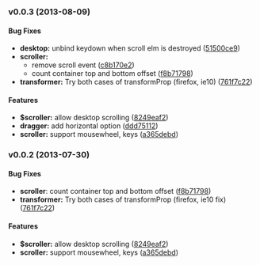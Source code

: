 <a name="v0.0.3"></a>
### v0.0.3 (2013-08-09)


#### Bug Fixes

* **desktop:** unbind keydown when scroll elm is destroyed ([51500ce9](http://github.com/ajoslin/angular-scrolly/commit/51500ce93087f5e62e84207e465722710afc3d17))
* **scroller:**
  * remove scroll event ([c8b170e2](http://github.com/ajoslin/angular-scrolly/commit/c8b170e29728d488ec4a312c19a9e7f60f07245b))
  * count container top and bottom offset ([f8b71798](http://github.com/ajoslin/angular-scrolly/commit/f8b71798c7acfddf8dca6912f50245479ecdc358))
* **transformer:** Try both cases of transformProp (firefox, ie10) ([761f7c22](http://github.com/ajoslin/angular-scrolly/commit/761f7c22450c6c56cd96c079ec658ddcfcef3044))


#### Features

* **$scroller:** allow desktop scrolling ([8249eaf2](http://github.com/ajoslin/angular-scrolly/commit/8249eaf25049025a014e9439e8febb0b5e190100))
* **dragger:** add horizontal option ([ddd75112](http://github.com/ajoslin/angular-scrolly/commit/ddd75112c88b3616f9d313d8ff233dcdbb2763f2))
* **scroller:** support mousewheel, keys ([a365debd](http://github.com/ajoslin/angular-scrolly/commit/a365debd03e7fafcc2fe83bc34d0fbdaebbe4074))

<a name="v0.0.2"></a>
### v0.0.2 (2013-07-30)

#### Bug Fixes

* **scroller**: count container top and bottom offset ([f8b71798](http://github.com/ajoslin/angular-scrolly/commit/f8b71798c7acfddf8dca6912f50245479ecdc358))
* **transformer:** Try both cases of transformProp (firefox, ie10 fix) ([761f7c22](http://github.com/ajoslin/angular-scrolly/commit/761f7c22450c6c56cd96c079ec658ddcfcef3044))

#### Features

* **$scroller:** allow desktop scrolling ([8249eaf2](http://github.com/ajoslin/angular-scrolly/commit/8249eaf25049025a014e9439e8febb0b5e190100))
* **scroller:** support mousewheel, keys ([a365debd](http://github.com/ajoslin/angular-scrolly/commit/a365debd03e7fafcc2fe83bc34d0fbdaebbe4074))

